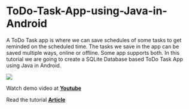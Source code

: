 # ToDo-Task-App-using-Java-in-Android

<p>A ToDo Task app is where we can save schedules of some tasks to get reminded on the scheduled time. The tasks we save in the app can be saved multiple ways, online or offline. Some app supports both. In this tutorial we are going to create a SQLite Database based ToDo Task App using Java in Android.</p>

<p><img src="https://blog.frsarker.com/wp-content/uploads/2020/06/Create-a-ToDo-Task-App-using-Java-in-Android-WP-Cover.jpg" /></p>

<p>Watch demo video at <b><a target="_blank" href="https://www.youtube.com/watch?v=Xp5SbyzKQ0A">Youtube</a></b></p>

<p>Read the tutorial <b><a target="_blank" href="https://blog.frsarker.com/java/create-a-todo-task-app-using-java-in-android.html">Article</a></b></p>

